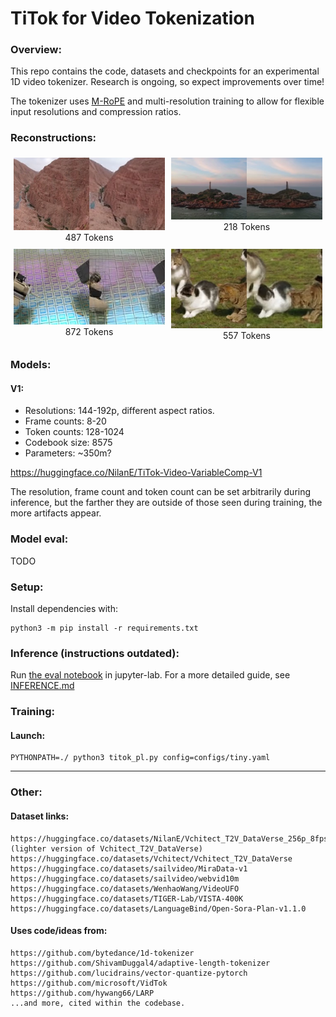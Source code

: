 # TiTok for Video Tokenization
### Overview:
This repo contains the code, datasets and checkpoints for an experimental 1D video tokenizer. Research is ongoing, so expect improvements over time!

The tokenizer uses [M-RoPE](https://arxiv.org/abs/2409.12191) and multi-resolution training to allow for flexible input resolutions and compression ratios.

### Reconstructions:
<div style="display: flex; flex-wrap: wrap; justify-content: center; align-items: flex-start;">
    <div style="width: 48%; text-align: center; margin: 1%;">
        <img src="assets/TL487.webp" alt="recon_1" style="width:100%;">
        <figcaption>487 Tokens</figcaption>
    </div>
    <div style="width: 48%; text-align: center; margin: 1%;">
        <img src="assets/TL218.webp" alt="recon_2" style="width:100%;">
        <figcaption>218 Tokens</figcaption>
    </div>
    <div style="width: 48%; text-align: center; margin: 1%;">
        <img src="assets/TL872.webp" alt="recon_3" style="width:100%;">
        <figcaption>872 Tokens</figcaption>
    </div>
    <div style="width: 48%; text-align: center; margin: 1%;">
        <img src="assets/TL557.webp" alt="recon_4" style="width:100%;">
        <figcaption>557 Tokens</figcaption>
    </div>
</div>

### Models:
#### V1:
- Resolutions: 144-192p, different aspect ratios.
- Frame counts: 8-20
- Token counts: 128-1024
- Codebook size: 8575
- Parameters: ~350m?

https://huggingface.co/NilanE/TiTok-Video-VariableComp-V1

The resolution, frame count and token count can be set arbitrarily during inference, but the farther they are outside of those seen during training, the more artifacts appear.

### Model eval:
TODO

### Setup:
Install dependencies with:
```
python3 -m pip install -r requirements.txt
```
  
### Inference (instructions outdated):
Run [the eval notebook](inference.ipynb) in jupyter-lab.
For a more detailed guide, see [INFERENCE.md](INFERENCE.md)


### Training:
#### Launch:
```
PYTHONPATH=./ python3 titok_pl.py config=configs/tiny.yaml
```
---

### Other:
#### Dataset links:
```
https://huggingface.co/datasets/NilanE/Vchitect_T2V_DataVerse_256p_8fps_wds (lighter version of Vchitect_T2V_DataVerse)
https://huggingface.co/datasets/Vchitect/Vchitect_T2V_DataVerse
https://huggingface.co/datasets/sailvideo/MiraData-v1
https://huggingface.co/datasets/sailvideo/webvid10m
https://huggingface.co/datasets/WenhaoWang/VideoUFO
https://huggingface.co/datasets/TIGER-Lab/VISTA-400K
https://huggingface.co/datasets/LanguageBind/Open-Sora-Plan-v1.1.0
```

#### Uses code/ideas from:
```
https://github.com/bytedance/1d-tokenizer
https://github.com/ShivamDuggal4/adaptive-length-tokenizer
https://github.com/lucidrains/vector-quantize-pytorch
https://github.com/microsoft/VidTok
https://github.com/hywang66/LARP
...and more, cited within the codebase.
```